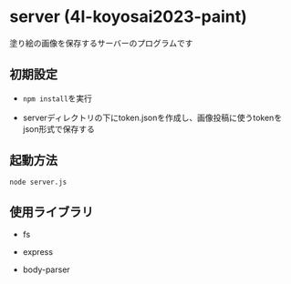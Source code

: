 # server (4I-koyosai2023-paint)

塗り絵の画像を保存するサーバーのプログラムです

## 初期設定

- `npm install`を実行

- serverディレクトリの下にtoken.jsonを作成し、画像投稿に使うtokenをjson形式で保存する

## 起動方法

```
node server.js
```

## 使用ライブラリ

- fs

- express

- body-parser

